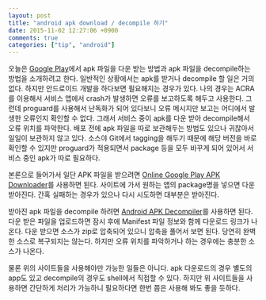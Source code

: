 ```yaml
---
layout: post
title: "android apk download / decompile 하기"
date: 2015-11-02 12:27:06 +0900
comments: true
categories: ["tip", "android"]
---
```

오늘은 [Google Play](https://play.google.com/store)에서 apk 파일을 다운 받는 방법과 apk 파일을 decompile하는 방법을 소개하려고 한다.
일반적인 상황에서는 apk를 받거나 decompile 할 일은 거의 없다. 하지만 안드로이드 개발을 하다보면 필요해지는 경우가 있다. 나의 경우는 ACRA를 이용해서 서비스 앱에서 crash가 발생하면 오류를 보고하도록 해두고 사용한다. 그런데 proguard를 사용해서 난독화가 되어 있다보니 오류 메시지만 보고는 어디에서 발생한 오류인지 확인할 수 없다. 그래서 서비스 중이 apk를 다운 받아 decompile해서 오류 위치를 파악한다. 배포 전에 apk 파일을 따로 보관해두는 방법도 있으나 귀찮아서 일일이 보관하지 않고 있다. 소스야 Git에서 tagging을 해두기 때문에 해당 버전을 바로 확인할 수 있지만 proguard가 적용되면서 package 등을 모두 바꾸게 되어 있어서 서비스 중인 apk가 따로 필요하다.

본론으로 들어가서 일단 APK 파일을 받으려면 [Online Google Play APK Downloader](http://apk-dl.com/)를 사용하면 된다. 사이트에 가서 원하는 앱의 package명을 넣으면 다운 받아진다. 간혹 실패하는 경우가 있으나 다시 시도하면 대부분은 받아진다.

받아진 apk 파일을 decompile 하려면 [Android APK Decompiler](http://www.decompileandroid.com/)를 사용하면 된다. 다운 받은 파일을 업로드하면 잠시 후에 Manifest 파일 정보와 함께 다운로드 링크가 나온다. 다운 받으면 소스가 zip로 압축되어 있으니 압축을 풀어서 보면 된다. 당연히 완벽한 소스로 복구되지는 않는다. 하지만 오류 위치를 파악하거나 하는 경우에는 충분한 소스가 나온다.

물론 위의 사이트들을 사용해야만 가능한 일들은 아니다. apk 다운로드의 경우 별도의 app도 있고 decompile의 경우도 shell에서 직접할 수 있다. 하지만 위 사이트들을 사용하면 간단하게 처리가 가능하니 필요하다면 한번 쯤은 사용해 봐도 좋을 듯하다.
